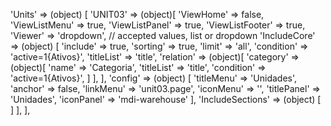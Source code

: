 <!-- IDEAL CONFIGURATION FOR THE MODEL -->

'Units' => (object) [
    'UNIT03' => (object)[
        'ViewHome' => false,
        'ViewListMenu' => true,
        'ViewListPanel' => true,
        'ViewListFooter' => true,
        'Viewer' => 'dropdown', // accepted values, list or dropdown
        'IncludeCore' => (object) [
            'include' => true,
            'sorting' => true,
            'limit' => 'all',
            'condition' => 'active=1{Ativos}',
            'titleList' => 'title',
            'relation' => (object)[
                'category' =>(object)[
                    'name' => 'Categoria',
                    'titleList' => 'title',
                    'condition' => 'active=1{Ativos}',
                ]
            ],
        ],
        'config' => (object) [
            'titleMenu' => 'Unidades',
            'anchor' =>  false,
            'linkMenu' => 'unit03.page',
            'iconMenu' => '',
            'titlePanel' => 'Unidades',
            'iconPanel' => 'mdi-warehouse'
        ],
        'IncludeSections' => (object) [
        ]
    ],
],
